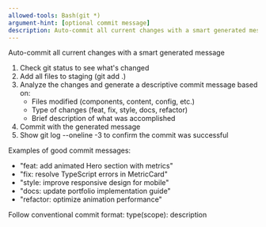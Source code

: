 ```yaml
---
allowed-tools: Bash(git *)
argument-hint: [optional commit message]
description: Auto-commit all current changes with a smart generated message
---
```


Auto-commit all current changes with a smart generated message

1. Check git status to see what's changed
2. Add all files to staging (git add .)
3. Analyze the changes and generate a descriptive commit message based on:
   - Files modified (components, content, config, etc.)
   - Type of changes (feat, fix, style, docs, refactor)
   - Brief description of what was accomplished
4. Commit with the generated message
5. Show git log --oneline -3 to confirm the commit was successful

Examples of good commit messages:

- "feat: add animated Hero section with metrics"
- "fix: resolve TypeScript errors in MetricCard"
- "style: improve responsive design for mobile"
- "docs: update portfolio implementation guide"
- "refactor: optimize animation performance"

Follow conventional commit format: type(scope): description
